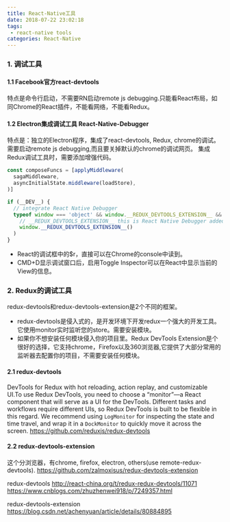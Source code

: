 ```yaml
---
title: React-Native工具
date: 2018-07-22 23:02:18
tags:
 - react-native tools
categories: React-Native
---
```


### 1. 调试工具
#### 1.1 Facebook官方react-devtools
特点是命令行启动，不需要RN启动remote js debugging.只能看React布局，如同Chrome的React插件，不能看网络，不能看Redux。
#### 1.2 Electron集成调试工具 React-Native-Debugger
特点是：独立的Electron程序，集成了react-devtools, Redux, chrome的调试。需要启动remote js debugging,而且要关掉默认的chrome的调试网页。
集成Redux调试工具时，需要添加增强代码。
``` js
const composeFuncs = [applyMiddleware(
  sagaMiddleware,  
  asyncInitialState.middleware(loadStore),
)]

if (__DEV__) {
  // integrate React Native Debugger
  typeof window === 'object' && window.__REDUX_DEVTOOLS_EXTENSION__ && composeFuncs.push(
    // __REDUX_DEVTOOLS_EXTENSION__ this is React Native Debugger added
    window.__REDUX_DEVTOOLS_EXTENSION__()
  )
}
```
- React的调试框中的$r，直接可以在Chrome的console中读到。
- CMD+D显示调试窗口后，启用Toggle Inspector可以在React中显示当前的View的信息。
<!-- more -->

### 2. Redux的调试工具
redux-devtools和redux-devtools-extension是2个不同的框架。 

* redux-devtools是侵入式的，是开发环境下开发redux一个强大的开发工具。它使用monitor实时监听您的store。需要安装模块。 
* 如果你不想安装任何模块侵入你的项目里。Redux DevTools Extension是个很好的选择，它支持chrome，Firefox以及360浏览器,它提供了大部分常用的监听器去配置你的项目，不需要安装任何模块。

#### 2.1 redux-devtools
DevTools for Redux with hot reloading, action replay, and customizable UI.To use Redux DevTools, you need to choose a “monitor”—a React component that will serve as a UI for the DevTools. Different tasks and workflows require different UIs, so Redux DevTools is built to be flexible in this regard. We recommend using `LogMonitor` for inspecting the state and time travel, and wrap it in a `DockMonitor` to quickly move it across the screen. 
https://github.com/reduxjs/redux-devtools

#### 2.2 redux-devtools-extension
这个分浏览器，有chrome, firefox, electron, others(use remote-redux-devtools).
https://github.com/zalmoxisus/redux-devtools-extension


redux-devtools
http://react-china.org/t/redux-redux-devtools/11071
https://www.cnblogs.com/zhuzhenwei918/p/7249357.html

redux-devtools-extension
https://blog.csdn.net/achenyuan/article/details/80884895
